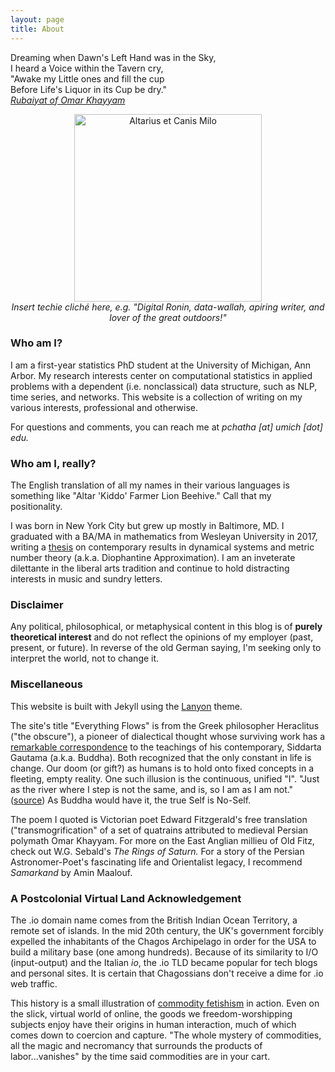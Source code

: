 ```yaml
---
layout: page
title: About
---
```


<p class="message">
Dreaming when Dawn's Left Hand was in the Sky,<br>
I heard a Voice within the Tavern cry,<br>
"Awake my Little ones and fill the cup<br>
Before Life's Liquor in its Cup be dry."<br>
<a href="https://www.gutenberg.org/files/22535/22535-h/22535-h.htm"><i>Rubaiyat of Omar Khayyam</i></a>
</p>

<p align="center">
    <img src="{{site.url}}/assets/milo.jpeg" class="portrait" style="display: block; margin: auto;"
    alt="Altarius et Canis Milo" width="300" >
    <em>Insert techie cliché here, e.g. "Digital Ronin, data-wallah, apiring writer, and lover of the great outdoors!"</em>
</p>

### Who am I?

I am a first-year statistics PhD student at the University of Michigan, Ann Arbor. My research interests center on computational statistics in applied problems with a dependent (i.e. nonclassical) data structure, such as NLP, time series, and networks. This website is a collection of writing on my various interests, professional and otherwise.

For questions and comments, you can reach me at *pchatha [at] umich [dot] edu.*

### Who am I, really?

The English translation of all my names in their various languages is something like "Altar 'Kiddo' Farmer Lion Beehive." Call that my positionality.

I was born in New York City but grew up mostly in Baltimore, MD. I graduated with a BA/MA in mathematics from Wesleyan University in 2017, writing a [thesis](https://digitalcollections.wesleyan.edu/object/ir-2470) on contemporary results in dynamical systems and metric number theory (a.k.a. Diophantine Approximation). I am an inveterate dilettante in the liberal arts tradition and continue to hold distracting interests in music and sundry letters.

### Disclaimer
Any political, philosophical, or metaphysical content in this blog is of **purely theoretical interest** and do not reflect the opinions of my employer (past, present, or future). In reverse of the old German saying, I'm seeking only to interpret the world, not to change it. 

### Miscellaneous
This website is built with Jekyll using the [Lanyon](https://github.com/poole/lanyon) theme. 

The site's title "Everything Flows" is from the Greek philosopher Heraclitus ("the obscure"), a pioneer of dialectical thought whose surviving work has a [remarkable correspondence](http://ccbs.ntu.edu.tw/FULLTEXT/JR-ENG/mil.htm) to the teachings of his contemporary, Siddarta Gautama (a.k.a. Buddha). Both recognized that the only constant in life is change. Our doom (or gift?) as humans is to hold onto fixed concepts in a fleeting, empty reality. One such illusion is the continuous, unified "I". "Just as the river where I step is not the same, and is, so I am as I am not." ([source](https://public.wsu.edu/~delahoyd/mythology/heraclitus.html)) As Buddha would have it, the true Self is No-Self.

The poem I quoted is Victorian poet Edward Fitzgerald's free translation ("transmogrification" of a set of quatrains attributed to medieval Persian polymath Omar Khayyam. For more on the East Anglian millieu of Old Fitz, check out W.G. Sebald's *The Rings of Saturn.* For a story of the Persian Astronomer-Poet's fascinating life and Orientalist legacy, I recommend *Samarkand* by Amin Maalouf.

### A Postcolonial Virtual Land Acknowledgement

The .io domain name comes from the British Indian Ocean Territory, a remote set of islands. In the mid 20th century, the UK's government forcibly expelled the inhabitants of the Chagos Archipelago in order for the USA to build a military base (one among hundreds). Because of its similarity to I/O (input-output) and the Italian *io*, the .io TLD became popular for tech blogs and personal sites. It is certain that Chagossians don't receive a dime for .io web traffic.

This history is a small illustration of [commodity fetishism](https://www.marxists.org/archive/marx/works/1867-c1/ch01.htm#S4) in action. Even on the slick, virtual world of online, the goods we freedom-worshipping subjects enjoy have their origins in human interaction, much of which comes down to coercion and capture. "The whole mystery of commodities, all the magic and necromancy that surrounds the products of labor...vanishes" by the time said commodities are in your cart.
